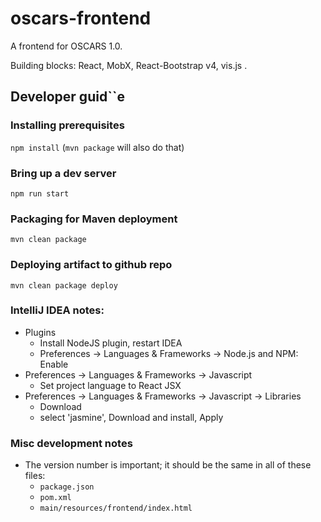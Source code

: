 # oscars-frontend
A frontend for OSCARS 1.0. 

Building blocks: React, MobX, React-Bootstrap v4, vis.js .


## Developer guid``e
### Installing prerequisites
`npm install` (`mvn package` will also do that)

### Bring up a dev server 
`npm run start`

### Packaging for Maven deployment 
`mvn clean package`

### Deploying artifact to github repo
`mvn clean package deploy`


### IntelliJ IDEA notes: 
- Plugins
  - Install NodeJS plugin, restart IDEA
  - Preferences -> Languages & Frameworks -> Node.js and NPM: Enable
- Preferences -> Languages & Frameworks -> Javascript
  - Set project language to React JSX
- Preferences -> Languages & Frameworks -> Javascript -> Libraries
  - Download
  - select 'jasmine', Download and install, Apply
  
### Misc development notes
- The version number is important; it should be the same in all of these files:
  - `package.json` 
  - `pom.xml`
  - `main/resources/frontend/index.html`
